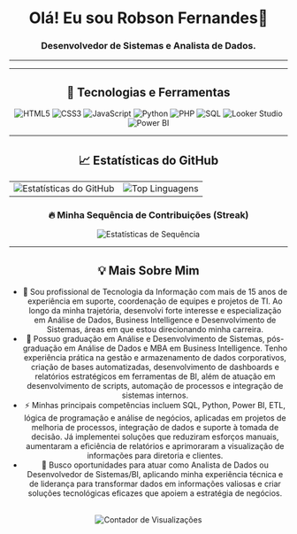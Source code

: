 <div align="center">

# Olá! Eu sou Robson Fernandes👋

### Desenvolvedor de Sistemas e Analista de Dados.

---

<p align="center">
  <a href="https://www.linkedin.com/in/robsonfernandesdemacedo/>
    <img src="https://img.shields.io/badge/LinkedIn-0077B5?style=for-the-badge&logo=linkedin&logoColor=white" alt="LinkedIn">
  </a>
  
  </p>

---

## 🚀 Tecnologias e Ferramentas

<p align="center">
    <img src="https://img.shields.io/badge/HTML5-E34F26?style=for-the-badge&logo=html5&logoColor=white" alt="HTML5">
    <img src="https://img.shields.io/badge/CSS3-1572B6?style=for-the-badge&logo=css3&logoColor=white" alt="CSS3">
    <img src="https://img.shields.io/badge/JavaScript-F7DF1E?style=for-the-badge&logo=javascript&logoColor=black" alt="JavaScript">
    <img src="https://img.shields.io/badge/Python-3776AB?style=for-the-badge&logo=python&logoColor=white" alt="Python">
    <img src="https://img.shields.io/badge/PHP-777BB4?style=for-the-badge&logo=php&logoColor=white" alt="PHP">
    <img src="https://img.shields.io/badge/SQL-4479A1?style=for-the-badge&logo=mysql&logoColor=white" alt="SQL">
    <img src="https://img.shields.io/badge/Looker_Studio-4285F4?style=for-the-badge&logo=google-data-studio&logoColor=white" alt="Looker Studio">
    <img src="https://img.shields.io/badge/Power_BI-F2C811?style=for-the-badge&logo=power-bi&logoColor=black" alt="Power BI">
    </p>

---

## 📈 Estatísticas do GitHub

<table>
  <tr>
    <td>
      <img src="https://github-readme-stats.vercel.app/api?username=RobsonFernandesdeMacedo&show_icons=true&theme=dark&include_all_commits=true&count_private=true" alt="Estatísticas do GitHub" />
    </td>
    <td>
      <img src="https://github-readme-stats.vercel.app/api/top-langs/?username=RobsonFernandesdeMacedo&layout=compact&theme=dark" alt="Top Linguagens" />
    </td>
  </tr>
</table>

### 🔥 Minha Sequência de Contribuições (Streak)

<img src="http://github-readme-streak-stats.herokuapp.com?user=RobsonFernandesdeMacedo&theme=dark&date_format=j%20M%5B%20Y%5D" alt="Estatísticas de Sequência" />

---

## 💡 Mais Sobre Mim

- 🌱 Sou profissional de Tecnologia da Informação com mais de 15 anos de experiência em suporte, coordenação de equipes e projetos de TI. Ao longo da minha trajetória, desenvolvi forte interesse e especialização em Análise de Dados, Business Intelligence e Desenvolvimento de Sistemas, áreas em que estou direcionando minha carreira. 
- 💬 Possuo graduação em Análise e Desenvolvimento de Sistemas, pós-graduação em Análise de Dados e MBA em Business Intelligence. Tenho experiência prática na gestão e armazenamento de dados corporativos, criação de bases automatizadas, desenvolvimento de dashboards e relatórios estratégicos em ferramentas de BI, além de atuação em desenvolvimento de scripts, automação de processos e integração de sistemas internos.
- ⚡ Minhas principais competências incluem SQL, Python, Power BI, ETL, lógica de programação e análise de negócios, aplicadas em projetos de melhoria de processos, integração de dados e suporte à tomada de decisão. Já implementei soluções que reduziram esforços manuais, aumentaram a eficiência de relatórios e aprimoraram a visualização de informações para diretoria e clientes.
- 🔭 Busco oportunidades para atuar como Analista de Dados ou Desenvolvedor de Sistemas/BI, aplicando minha experiência técnica e de liderança para transformar dados em informações valiosas e criar soluções tecnológicas eficazes que apoiem a estratégia de negócios.

<br>
<img src="https://komarev.com/ghpvc/?username=RobsonFernandesdeMacedo&color=green" alt="Contador de Visualizações" />
<br>

</div>
